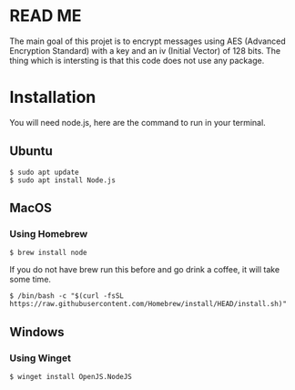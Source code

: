 # READ ME

The main goal of this projet is to encrypt messages using AES (Advanced Encryption Standard) with a key and an iv (Initial Vector) of 128 bits. The thing which is intersting is that this code does not use any package.

# Installation

You will need node.js, here are the command to run in your terminal.

## Ubuntu

```
$ sudo apt update
$ sudo apt install Node.js
```

## MacOS

### Using Homebrew
```
$ brew install node
```
If you do not have brew run this before and go drink a coffee, it will take some time. 
```
$ /bin/bash -c "$(curl -fsSL https://raw.githubusercontent.com/Homebrew/install/HEAD/install.sh)"
```

## Windows

### Using Winget
```
$ winget install OpenJS.NodeJS
```

